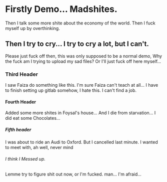 # Firstly Demo... Madshites.

Then I talk some more shite about the economy of the world.
Then I fuck myself up by overthinking.

## Then I try to cry... I try to cry a lot, but I can't.

Please just fuck off then, this was only supposed to be a normal demo, Why the fuck am I trying to upload my sad files?
Or I'll just fuck off here myself...

### Third Header

I saw Faiza do something like this. I'm sure Faiza can't teach at all...
I have to finish setting up gitlab somehow, I hate this. I can't find a job.

#### Fourth Header

Added some more shites in Foysal's house...
And I die from starvation...
I did eat some Chocolates...

##### Fifth header

I was about to ride an Audi to Oxford. But I cancelled last minute.
I wanted to meet with, ah well, never mind

###### I think I Messed up.

Lemme try to figure shit out now, or I'm fucked. man...
I'm afraid...